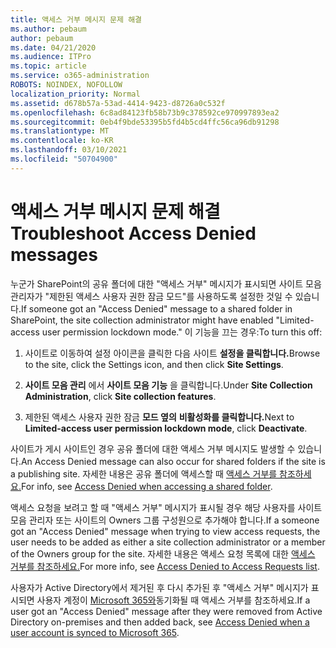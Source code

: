 ```yaml
---
title: 액세스 거부 메시지 문제 해결
ms.author: pebaum
author: pebaum
ms.date: 04/21/2020
ms.audience: ITPro
ms.topic: article
ms.service: o365-administration
ROBOTS: NOINDEX, NOFOLLOW
localization_priority: Normal
ms.assetid: d678b57a-53ad-4414-9423-d8726a0c532f
ms.openlocfilehash: 6c8ad84123fb58b73b9c378592ce970997893ea2
ms.sourcegitcommit: 0eb4f9bde53395b5fd4b5cd4ffc56ca96db91298
ms.translationtype: MT
ms.contentlocale: ko-KR
ms.lasthandoff: 03/10/2021
ms.locfileid: "50704900"
---
```

# <a name="troubleshoot-access-denied-messages"></a><span data-ttu-id="28f13-102">액세스 거부 메시지 문제 해결</span><span class="sxs-lookup"><span data-stu-id="28f13-102">Troubleshoot Access Denied messages</span></span>

<span data-ttu-id="28f13-103">누군가 SharePoint의 공유 폴더에 대한 "액세스 거부" 메시지가 표시되면 사이트 모음 관리자가 "제한된 액세스 사용자 권한 잠금 모드"를 사용하도록 설정한 것일 수 있습니다.</span><span class="sxs-lookup"><span data-stu-id="28f13-103">If someone got an "Access Denied" message to a shared folder in SharePoint, the site collection administrator might have enabled "Limited-access user permission lockdown mode."</span></span> <span data-ttu-id="28f13-104">이 기능을 끄는 경우:</span><span class="sxs-lookup"><span data-stu-id="28f13-104">To turn this off:</span></span> 
  
1. <span data-ttu-id="28f13-105">사이트로 이동하여 설정 아이콘을 클릭한 다음 사이트 **설정을 클릭합니다.**</span><span class="sxs-lookup"><span data-stu-id="28f13-105">Browse to the site, click the Settings icon, and then click **Site Settings**.</span></span>
    
2. <span data-ttu-id="28f13-106">**사이트 모음 관리** 에서 **사이트 모음 기능** 을 클릭합니다.</span><span class="sxs-lookup"><span data-stu-id="28f13-106">Under **Site Collection Administration**, click **Site collection features**.</span></span>
    
3. <span data-ttu-id="28f13-107">제한된 액세스 사용자 권한 잠금 **모드 옆의** **비활성화를 클릭합니다.**</span><span class="sxs-lookup"><span data-stu-id="28f13-107">Next to **Limited-access user permission lockdown mode**, click **Deactivate**.</span></span>
    
<span data-ttu-id="28f13-108">사이트가 게시 사이트인 경우 공유 폴더에 대한 액세스 거부 메시지도 발생할 수 있습니다.</span><span class="sxs-lookup"><span data-stu-id="28f13-108">An Access Denied message can also occur for shared folders if the site is a publishing site.</span></span> <span data-ttu-id="28f13-109">자세한 내용은 공유 폴더에 액세스할 때 [액세스 거부를 참조하세요.](https://answers.microsoft.com/windows/forum/windows_7-files/access-denied-to-share-folder/79fae49d-cddf-4845-8ac8-c141884d85fb)</span><span class="sxs-lookup"><span data-stu-id="28f13-109">For info, see [Access Denied when accessing a shared folder](https://answers.microsoft.com/windows/forum/windows_7-files/access-denied-to-share-folder/79fae49d-cddf-4845-8ac8-c141884d85fb).</span></span>
  
<span data-ttu-id="28f13-110">액세스 요청을 보려고 할 때 "액세스 거부" 메시지가 표시될 경우 해당 사용자를 사이트 모음 관리자 또는 사이트의 Owners 그룹 구성원으로 추가해야 합니다.</span><span class="sxs-lookup"><span data-stu-id="28f13-110">If a someone got an "Access Denied" message when trying to view access requests, the user needs to be added as either a site collection administrator or a member of the Owners group for the site.</span></span> <span data-ttu-id="28f13-111">자세한 내용은 액세스 요청 목록에 대한 [액세스 거부를 참조하세요.](https://go.microsoft.com/fwlink/?linkid=2004220)</span><span class="sxs-lookup"><span data-stu-id="28f13-111">For more info, see [Access Denied to Access Requests list](https://go.microsoft.com/fwlink/?linkid=2004220).</span></span>
  
<span data-ttu-id="28f13-112">사용자가 Active Directory에서 제거된 후 다시 추가된 후 "액세스 거부" 메시지가 표시되면 사용자 계정이 [Microsoft 365와](https://go.microsoft.com/fwlink/?linkid=2004318)동기화될 때 액세스 거부를 참조하세요.</span><span class="sxs-lookup"><span data-stu-id="28f13-112">If a user got an "Access Denied" message after they were removed from Active Directory on-premises and then added back, see [Access Denied when a user account is synced to Microsoft 365](https://go.microsoft.com/fwlink/?linkid=2004318).</span></span>
  

